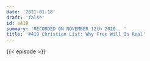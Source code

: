```yaml
---
date: '2021-01-18'
draft: 'false'
id: e419
summary: 'RECORDED ON NOVEMBER 12th 2020.  '
title: '#419 Christian List: Why Free Will Is Real'
---
```

{{< episode >}}

